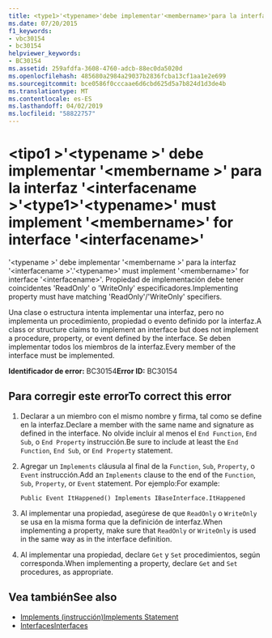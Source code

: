 ```yaml
---
title: <type1>'<typename>'debe implementar'<membername>'para la interfaz'<interfacename>'
ms.date: 07/20/2015
f1_keywords:
- vbc30154
- bc30154
helpviewer_keywords:
- BC30154
ms.assetid: 259afdfa-3608-4760-adcb-88ec0da5020d
ms.openlocfilehash: 485680a2984a29037b2836fcba13cf1aa1e2e699
ms.sourcegitcommit: bce0586f0cccaae6d6cbd625d5a7b824d1d3de4b
ms.translationtype: MT
ms.contentlocale: es-ES
ms.lasthandoff: 04/02/2019
ms.locfileid: "58822757"
---
```

# <a name="type1typename-must-implement-membername-for-interface-interfacename"></a><span data-ttu-id="e0ffc-102">\<tipo1 >'\<typename >' debe implementar '\<membername >' para la interfaz '\<interfacename >'</span><span class="sxs-lookup"><span data-stu-id="e0ffc-102">\<type1>'\<typename>' must implement '\<membername>' for interface '\<interfacename>'</span></span>
<span data-ttu-id="e0ffc-103">'\<typename >' debe implementar '\<membername >' para la interfaz '\<interfacename >'.</span><span class="sxs-lookup"><span data-stu-id="e0ffc-103">'\<typename>' must implement '\<membername>' for interface '\<interfacename>'.</span></span> <span data-ttu-id="e0ffc-104">Propiedad de implementación debe tener coincidentes 'ReadOnly' o 'WriteOnly' especificadores.</span><span class="sxs-lookup"><span data-stu-id="e0ffc-104">Implementing property must have matching 'ReadOnly'/'WriteOnly' specifiers.</span></span>  
  
 <span data-ttu-id="e0ffc-105">Una clase o estructura intenta implementar una interfaz, pero no implementa un procedimiento, propiedad o evento definido por la interfaz.</span><span class="sxs-lookup"><span data-stu-id="e0ffc-105">A class or structure claims to implement an interface but does not implement a procedure, property, or event defined by the interface.</span></span> <span data-ttu-id="e0ffc-106">Se deben implementar todos los miembros de la interfaz.</span><span class="sxs-lookup"><span data-stu-id="e0ffc-106">Every member of the interface must be implemented.</span></span>  
  
 <span data-ttu-id="e0ffc-107">**Identificador de error:** BC30154</span><span class="sxs-lookup"><span data-stu-id="e0ffc-107">**Error ID:** BC30154</span></span>  
  
## <a name="to-correct-this-error"></a><span data-ttu-id="e0ffc-108">Para corregir este error</span><span class="sxs-lookup"><span data-stu-id="e0ffc-108">To correct this error</span></span>  
  
1.  <span data-ttu-id="e0ffc-109">Declarar a un miembro con el mismo nombre y firma, tal como se define en la interfaz.</span><span class="sxs-lookup"><span data-stu-id="e0ffc-109">Declare a member with the same name and signature as defined in the interface.</span></span> <span data-ttu-id="e0ffc-110">No olvide incluir al menos el `End Function`, `End Sub`, o `End Property` instrucción.</span><span class="sxs-lookup"><span data-stu-id="e0ffc-110">Be sure to include at least the `End Function`, `End Sub`, or `End Property` statement.</span></span>  
  
2.  <span data-ttu-id="e0ffc-111">Agregar un `Implements` cláusula al final de la `Function`, `Sub`, `Property`, o `Event` instrucción.</span><span class="sxs-lookup"><span data-stu-id="e0ffc-111">Add an `Implements` clause to the end of the `Function`, `Sub`, `Property`, or `Event` statement.</span></span> <span data-ttu-id="e0ffc-112">Por ejemplo:</span><span class="sxs-lookup"><span data-stu-id="e0ffc-112">For example:</span></span>  
  
    ```  
    Public Event ItHappened() Implements IBaseInterface.ItHappened  
    ```  
  
3.  <span data-ttu-id="e0ffc-113">Al implementar una propiedad, asegúrese de que `ReadOnly` o `WriteOnly` se usa en la misma forma que la definición de interfaz.</span><span class="sxs-lookup"><span data-stu-id="e0ffc-113">When implementing a property, make sure that `ReadOnly` or `WriteOnly` is used in the same way as in the interface definition.</span></span>  
  
4.  <span data-ttu-id="e0ffc-114">Al implementar una propiedad, declare `Get` y `Set` procedimientos, según corresponda.</span><span class="sxs-lookup"><span data-stu-id="e0ffc-114">When implementing a property, declare `Get` and `Set` procedures, as appropriate.</span></span>  
  
## <a name="see-also"></a><span data-ttu-id="e0ffc-115">Vea también</span><span class="sxs-lookup"><span data-stu-id="e0ffc-115">See also</span></span>

- [<span data-ttu-id="e0ffc-116">Implements (instrucción)</span><span class="sxs-lookup"><span data-stu-id="e0ffc-116">Implements Statement</span></span>](../../../visual-basic/language-reference/statements/implements-statement.md)
- [<span data-ttu-id="e0ffc-117">Interfaces</span><span class="sxs-lookup"><span data-stu-id="e0ffc-117">Interfaces</span></span>](../../../visual-basic/programming-guide/language-features/interfaces/index.md)
